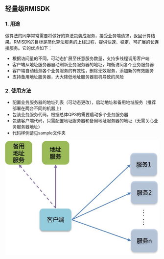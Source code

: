 轻量级RMISDK
----------

### 1. 用途

做算法的同学常常需要将做好的算法包装成服务，接受业务端请求，返回计算结果。RMISDK的目标是简化算法服务的上线过程，提供快速、稳定、可扩展的长连接服务。它的优点如下：

* 根据访问量的不同，可动态扩展至任意服务数量，支持多线程调用客户端
* 客户端从地址服务器自动刷新业务服务器的地址，均衡访问各个业务服务器
* 客户端自动检测各个业务服务的有效性，删除无效服务，添加新的有效服务
* 支持备用地址服务器，大大降低地址服务器宕机导致的风险

### 2. 使用方法

* 配置业务服务器的地址列表（可动态更改），启动地址和备用地址服务（推荐部署在两台不同的机器上）
* 包装业务服务代码，根据总体QPS的需要启动多个业务服务器
* 包装客户端代码，只需配置地址服务器和备用地址服务器的地址（无需关心业务服务器地址）
* 代码样例请见sample文件夹


![RMISDK运行方式](images/rmisdk_arch.jpg) 